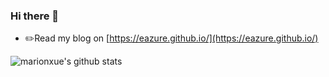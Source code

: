 ### Hi there 👋

<!--
**eAzure/eAzure** is a ✨ _special_ ✨ repository because its `README.md` (this file) appears on your GitHub profile.

Here are some ideas to get you started:

- 🔭 I’m currently working on ...
- 🌱 I’m currently learning ...
- 👯 I’m looking to collaborate on ...
- 🤔 I’m looking for help with ...
- 💬 Ask me about ...
- 📫 How to reach me: ...
- 😄 Pronouns: ...
- ⚡ Fun fact: ...
-->

- ✏️Read my blog on [https://eazure.github.io/](https://eazure.github.io/)

![marionxue's github stats](https://github-readme-stats.vercel.app/api?username=eAzure&theme=radical)
